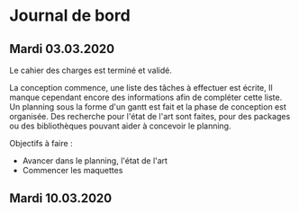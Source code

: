 # Journal de bord

## Mardi 03.03.2020

Le cahier des charges est terminé et validé.

La conception commence, une liste des tâches à effectuer est écrite, Il manque cependant encore des informations afin de compléter cette liste. Un planning sous la forme d'un gantt est fait et la phase de conception est organisée. Des recherche pour l'état de l'art sont faites, pour des packages ou des bibliothèques pouvant aider à concevoir le planning. 

Objectifs à faire :
* Avancer dans le planning, l'état de l'art
* Commencer les maquettes

## Mardi 10.03.2020
